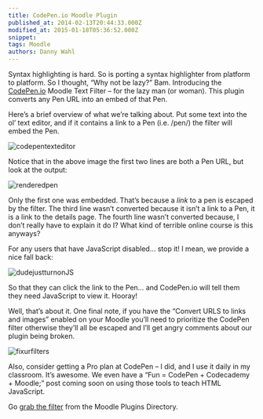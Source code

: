 ```yaml
---
title: CodePen.io Moodle Plugin
published_at: 2014-02-13T20:44:33.000Z
modified_at: 2015-01-18T05:36:52.000Z
snippet: 
tags: Moodle
authors: Danny Wahl
---
```


Syntax highlighting is hard. So is porting a syntax highlighter from platform to platform. So I thought, “Why not be lazy?” Bam. Introducing the [CodePen.io](http://codepen.io/) Moodle Text Filter – for the lazy man (or woman). This plugin converts any Pen URL into an embed of that Pen.

Here’s a brief overview of what we’re talking about. Put some text into the ol’ text editor, and if it contains a link to a Pen (i.e. /pen/) the filter will embed the Pen.

![codepentexteditor](/blog/codepen.io-moodle-plugin/1.png)

Notice that in the above image the first two lines are both a Pen URL, but look at the output:

![renderedpen](/blog/codepen.io-moodle-plugin/2.png)

Only the first one was embedded. That’s because a _link_ to a pen is escaped by the filter. The third line wasn’t converted because it isn’t a link to a Pen, it is a link to the details page. The fourth line wasn’t converted because, I don’t really have to explain it do I? What kind of terrible online course is this anyways?

For any users that have JavaScript disabled… stop it! I mean, we provide a nice fall back:

![dudejustturnonJS](/blog/codepen.io-moodle-plugin/3.png)

So that they can click the link to the Pen… and CodePen.io will tell them they need JavaScript to view it. Hooray!

Well, that’s about it. One final note, if you have the “Convert URLS to links and images” enabled on your Moodle you’ll need to prioritize the CodePen filter otherwise they’ll all be escaped and I’ll get angry comments about our plugin being broken.

![fixurfilters](/blog/codepen.io-moodle-plugin/4.png)

Also, consider getting a Pro plan at CodePen – I did, and I use it daily in my classroom. It’s awesome. We even have a “Fun = CodePen + Codecademy + Moodle;” post coming soon on using those tools to teach HTML JavaScript.

Go [grab the filter](https://moodle.org/plugins/view.php?plugin=filter_codepen) from the Moodle Plugins Directory.